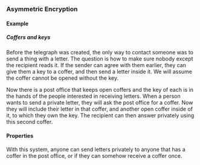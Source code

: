 ### Asymmetric Encryption

#### Example

##### Coffers and keys

Before the telegraph was created, the only way to contact someone was to
send a thing with a letter. The question is how to make sure nobody except
the recipient reads it. If the sender can agree with them earlier,
they can give them a key to a coffer, and then send a letter inside it.
We will assume the coffer cannot be opened without the key.

Now there is a post office that keeps open coffers and the key of each is in
the hands of the people interested in receiving letters.  When a person wants
to send a private letter, they will ask the post office for a coffer.
Now they will include their letter in that coffer, and another open coffer
inside of it, to which they own the key. The recipient can then answer
privately using this second coffer.

#### Properties

With this system, anyone can send letters privately to anyone that has a coffer
in the post office, or if they can somehow receive a coffer once.

